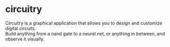 # circuitry

Circuitry is a graphical application that allows you to design and customize digital circuits. <br>
Build anything from a nand gate to a neural net, or anything in between, and observe it visually.
